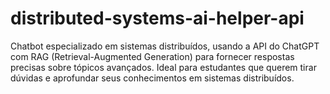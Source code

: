 # distributed-systems-ai-helper-api
Chatbot especializado em sistemas distribuídos, usando a API do ChatGPT com RAG (Retrieval-Augmented Generation) para fornecer respostas precisas sobre tópicos avançados. Ideal para estudantes que querem tirar dúvidas e aprofundar seus conhecimentos em sistemas distribuídos.
